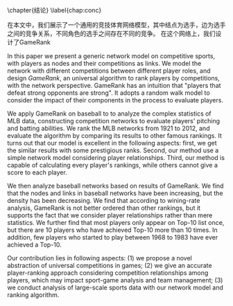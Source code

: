 \chapter{结论}
\label{chap:conc}

<!-- Conclusion
====
\label{sec:conc} -->

在本文中，我们展示了一个通用的竞技体育网络模型，其中结点为选手，边为选手之间的竞争关系，不同角色的选手之间存在不同的竞争。
在这个网络上，我们设计了GameRank

In this paper we present a generic network model on competitive sports,
with players as nodes and their competitions as links. We model the
network with different competitions between different player roles, and
design *GameRank*, an universal algorithm to rank players by
competitions, with the network perspective. GameRank has an intuition
that "players that defeat strong opponents are strong". It adopts a
random walk model to consider the impact of their components in the
process to evaluate players.

We apply GameRank on baseball to to analyze the complex statistics of
MLB data, constructing competition networks to evaluate players'
pitching and batting abilities. We rank the MLB networks from 1921 to
2012, and evaluate the algorithm by comparing its results to other
famous rankings. It turns out that our model is excellent in the
following aspects: first, we get the similar results with some
prestigious ranks. Second, our method use a simple network model
considering player relationships. Third, our method is capable of
calculating every player's rankings, while others cannot give a score to
each player.

We then analyze baseball networks based on results of GameRank. We find
that the nodes and links in baseball networks have been increasing, but
the density has been decreasing. We find that according to wining-rate
analysis, GameRank is not better ordered than other rankings, but it
supports the fact that we consider player relationships rather than mere
statistics. We further find that most players only appear on Top-10 list
once, but there are 10 players who have achieved Top-10 more than 10
times. In addition, few players who started to play between
1968 to 1983 have ever achieved a Top-10.

Our contribution lies in following aspects: (1) we propose a  novel
abstraction of universal competitions in games; (2) we give an accurate
player-ranking approach considering competition relationships among
players, which may impact sport-game analysis and team management; (3)
we conduct analysis of large-scale sports data with our network model
and ranking algorithm.

